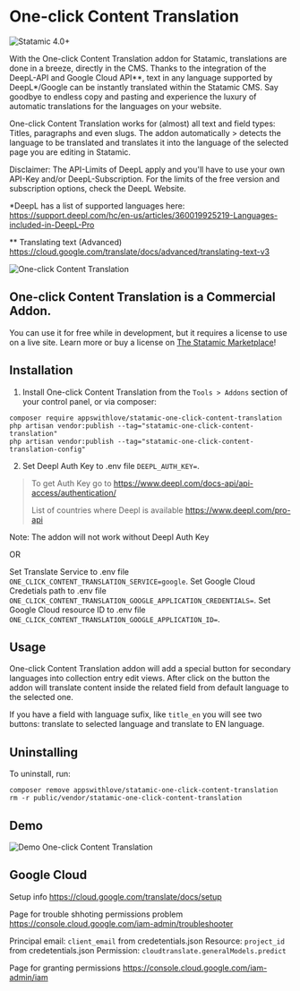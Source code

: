 # One-click Content Translation

![Statamic 4.0+](https://img.shields.io/badge/Statamic-3.0+-FF269E?style=for-the-badge&link=https://statamic.com)

With the One-click Content Translation addon for Statamic, translations are done in a breeze, directly in the CMS.
Thanks to the integration of the DeepL-API and Google Cloud API**, text in any language supported by DeepL*/Google can be instantly translated within the Statamic CMS. Say goodbye to endless copy and pasting and experience the luxury of automatic translations for the languages on your website.

One-click Content Translation works for (almost) all text and field types: Titles, paragraphs and even slugs. The addon automatically > detects the language to be translated and translates it into the language of the selected page you are editing in Statamic.

Disclaimer: The API-Limits of DeepL apply and you'll have to use your own API-Key and/or DeepL-Subscription. For the limits of the free version and subscription options, check the DeepL Website.


*DeepL has a list of supported languages here: https://support.deepl.com/hc/en-us/articles/360019925219-Languages-included-in-DeepL-Pro

** Translating text (Advanced) https://cloud.google.com/translate/docs/advanced/translating-text-v3

![One-click Content Translation](https://github.com/appswithlove/statamic-one-click-content-translation/blob/main/awl_translation_addon_image.png?raw=true)

## One-click Content Translation is a Commercial Addon.

You can use it for free while in development, but it requires a license to use on a live site. Learn more or buy a license on [The Statamic Marketplace](https://statamic.com/addons/awl/deepl)!


## Installation

1. Install One-click Content Translation from the `Tools > Addons` section of your control panel, or via composer:

```
composer require appswithlove/statamic-one-click-content-translation
php artisan vendor:publish --tag="statamic-one-click-content-translation"
php artisan vendor:publish --tag="statamic-one-click-content-translation-config"
```

2. Set Deepl Auth Key to .env file `DEEPL_AUTH_KEY=`. 
> To get Auth Key go to https://www.deepl.com/docs-api/api-access/authentication/
> 
> List of countries where Deepl is available https://www.deepl.com/pro-api

Note: The addon will not work without Deepl Auth Key

OR

Set Translate Service to .env file `ONE_CLICK_CONTENT_TRANSLATION_SERVICE=google`. 
Set Google Cloud Credetials path to .env file `ONE_CLICK_CONTENT_TRANSLATION_GOOGLE_APPLICATION_CREDENTIALS=`.
Set Google Cloud resource ID to .env file `ONE_CLICK_CONTENT_TRANSLATION_GOOGLE_APPLICATION_ID=`.


## Usage

One-click Content Translation addon will add a special button for secondary languages into collection entry edit views.
After click on the button the addon will translate content inside the related field from default language to the selected one.

If you have a field with language sufix, like `title_en` you will see two buttons: translate to selected language and translate to EN language.

## Uninstalling

To uninstall, run:

```
composer remove appswithlove/statamic-one-click-content-translation
rm -r public/vendor/statamic-one-click-content-translation
```

## Demo

![Demo One-click Content Translation](https://github.com/appswithlove/statamic-one-click-content-translation/blob/main/demo.gif?raw=true)

## Google Cloud
Setup info https://cloud.google.com/translate/docs/setup

Page for trouble shhoting permissions problem
https://console.cloud.google.com/iam-admin/troubleshooter

Principal email: `client_email` from credetentials.json
Resource: `project_id` from credetentials.json
Permission: `cloudtranslate.generalModels.predict`

Page for granting permissions https://console.cloud.google.com/iam-admin/iam
